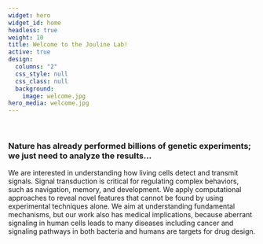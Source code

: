 ```yaml
---
widget: hero
widget_id: home
headless: true
weight: 10
title: Welcome to the Jouline Lab!
active: true
design:
  columns: "2"
  css_style: null
  css_class: null
  background:
    image: welcome.jpg
hero_media: welcome.jpg
---
```

<br>

### **Nature has already performed billions of genetic experiments; we just need to analyze the results…**

We are interested in understanding how living cells detect and transmit signals. Signal transduction is critical for regulating complex behaviors, such as navigation, memory, and development. We apply computational approaches to reveal novel features that cannot be found by using experimental techniques alone. We aim at understanding fundamental mechanisms, but our work also has medical implications, because aberrant signaling in human cells leads to many diseases including cancer and signaling pathways in both bacteria and humans are targets for drug design.
